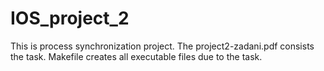 # IOS_project_2
This is process synchronization project.
The project2-zadani.pdf consists the task.
Makefile creates all executable files due to the task.
